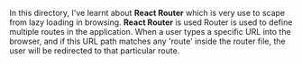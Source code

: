 In this directory, I've learnt about **React Router** which is very use to scape from lazy loading in browsing. **React Router** is used Router is used to define multiple routes in the application. When a user types a specific URL into the browser, and if this URL path matches any 'route' inside the router file, the user will be redirected to that particular route. 
